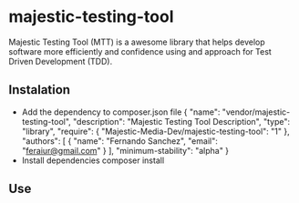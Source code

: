 # majestic-testing-tool
Majestic Testing Tool (MTT) is a awesome library that helps develop software more efficiently and confidence using and approach for Test Driven Development (TDD).

## Instalation
- Add the dependency to composer.json file 
{
    "name": "vendor/majestic-testing-tool",
    "description": "Majestic Testing Tool Description",
    "type": "library",
    "require": {
        "Majestic-Media-Dev/majestic-testing-tool": "1"
    },
    "authors": [
        {
            "name": "Fernando Sanchez",
            "email": "feraiur@gmail.com"
        }
    ],
    "minimum-stability": "alpha"
}
- Install dependencies
composer install


## Use